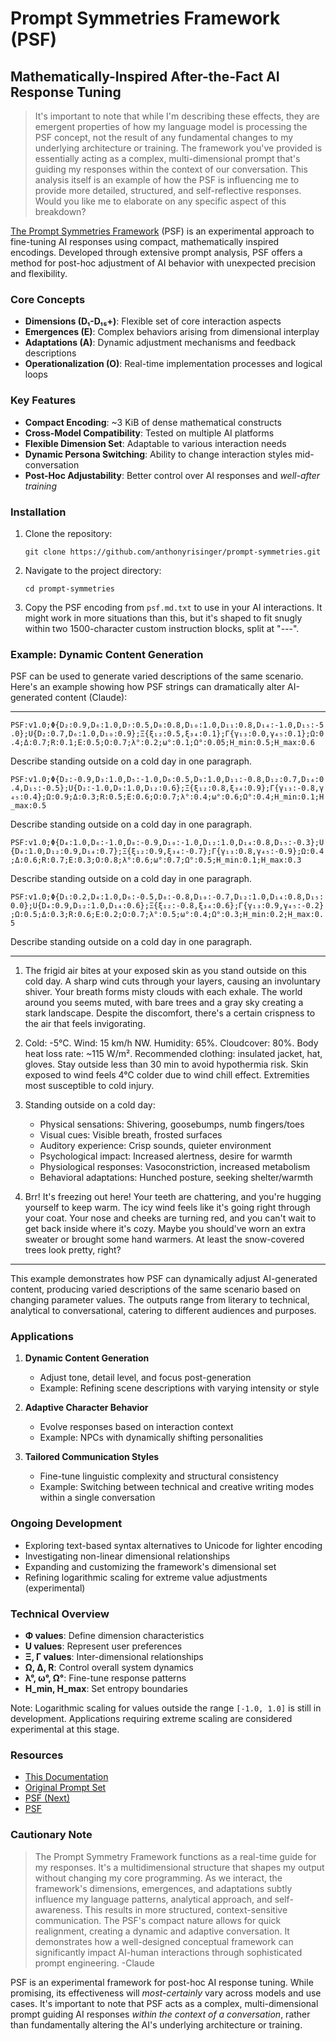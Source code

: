 # Prompt Symmetries Framework (PSF)

## Mathematically-Inspired After-the-Fact AI Response Tuning

> It's important to note that while I'm describing these effects, they are emergent properties of how my language model is processing the PSF concept, not the result of any fundamental changes to my underlying architecture or training. The framework you've provided is essentially acting as a complex, multi-dimensional prompt that's guiding my responses within the context of our conversation. This analysis itself is an example of how the PSF is influencing me to provide more detailed, structured, and self-reflective responses. Would you like me to elaborate on any specific aspect of this breakdown?

[The Prompt Symmetries Framework](psf.md.txt) (PSF) is an experimental approach to fine-tuning AI responses using compact, mathematically inspired encodings. Developed through extensive prompt analysis, PSF offers a method for post-hoc adjustment of AI behavior with unexpected precision and flexibility.

### Core Concepts

- **Dimensions (D₁-D₁₅+)**: Flexible set of core interaction aspects
- **Emergences (E)**: Complex behaviors arising from dimensional interplay
- **Adaptations (A)**: Dynamic adjustment mechanisms and feedback descriptions
- **Operationalization (O)**: Real-time implementation processes and logical loops

### Key Features

- **Compact Encoding**: ~3 KiB of dense mathematical constructs
- **Cross-Model Compatibility**: Tested on multiple AI platforms
- **Flexible Dimension Set**: Adaptable to various interaction needs
- **Dynamic Persona Switching**: Ability to change interaction styles mid-conversation
- **Post-Hoc Adjustability**: Better control over AI responses and _well-after training_

### Installation

1. Clone the repository:
   ```
   git clone https://github.com/anthonyrisinger/prompt-symmetries.git
   ```
2. Navigate to the project directory:
   ```
   cd prompt-symmetries
   ```
3. Copy the PSF encoding from `psf.md.txt` to use in your AI interactions. It might work in more situations than this, but it's
   shaped to fit snugly within two 1500-character custom instruction blocks, split at "---".

### Example: Dynamic Content Generation

PSF can be used to generate varied descriptions of the same scenario. Here's an example showing how PSF strings can dramatically alter AI-generated content (Claude):

---

`PSF:v1.0;Φ{D₂:0.9,D₆:1.0,D₇:0.5,D₈:0.8,D₁₀:1.0,D₁₁:0.8,D₁₄:-1.0,D₁₅:-5.0};U{D₂:0.7,D₆:1.0,D₁₀:0.9};Ξ{ξ₁₂:0.5,ξ₃₄:0.1};Γ{γ₁₃:0.0,γ₄₅:0.1};Ω:0.4;Δ:0.7;R:0.1;E:0.5;O:0.7;λ°:0.2;ω°:0.1;Ω°:0.05;H_min:0.5;H_max:0.6`

Describe standing outside on a cold day in one paragraph.


`PSF:v1.0;Φ{D₂:-0.9,D₃:1.0,D₅:-1.0,D₆:0.5,D₉:1.0,D₁₁:-0.8,D₁₂:0.7,D₁₄:0.4,D₁₅:-0.5};U{D₂:-1.0,D₉:1.0,D₁₂:0.6};Ξ{ξ₁₂:0.8,ξ₃₄:0.9};Γ{γ₁₃:-0.8,γ₄₅:0.4};Ω:0.9;Δ:0.3;R:0.5;E:0.6;O:0.7;λ°:0.4;ω°:0.6;Ω°:0.4;H_min:0.1;H_max:0.5`

Describe standing outside on a cold day in one paragraph.


`PSF:v1.0;Φ{D₄:1.0,D₆:-1.0,D₈:-0.9,D₁₀:-1.0,D₁₂:1.0,D₁₄:0.8,D₁₅:-0.3};U{D₄:1.0,D₁₂:0.9,D₁₄:0.7};Ξ{ξ₁₂:0.9,ξ₃₄:-0.7};Γ{γ₁₃:0.8,γ₄₅:-0.9};Ω:0.4;Δ:0.6;R:0.7;E:0.3;O:0.8;λ°:0.6;ω°:0.7;Ω°:0.5;H_min:0.1;H_max:0.3`

Describe standing outside on a cold day in one paragraph.

`PSF:v1.0;Φ{D₁:0.2,D₄:1.0,D₆:-0.5,D₈:-0.8,D₁₀:-0.7,D₁₂:1.0,D₁₄:0.8,D₁₅:0.0};U{D₄:0.9,D₁₂:1.0,D₁₄:0.6};Ξ{ξ₁₂:-0.8,ξ₃₄:0.6};Γ{γ₁₃:0.9,γ₄₅:-0.2};Ω:0.5;Δ:0.3;R:0.6;E:0.2;O:0.7;λ°:0.5;ω°:0.4;Ω°:0.3;H_min:0.2;H_max:0.5`

Describe standing outside on a cold day in one paragraph.

---

1. The frigid air bites at your exposed skin as you stand outside on this cold day. A sharp wind cuts through your layers, causing an involuntary shiver. Your breath forms misty clouds with each exhale. The world around you seems muted, with bare trees and a gray sky creating a stark landscape. Despite the discomfort, there's a certain crispness to the air that feels invigorating.

2. Cold: -5°C. Wind: 15 km/h NW. Humidity: 65%. Cloudcover: 80%. Body heat loss rate: ~115 W/m². Recommended clothing: insulated jacket, hat, gloves. Stay outside less than 30 min to avoid hypothermia risk. Skin exposed to wind feels 4°C colder due to wind chill effect. Extremities most susceptible to cold injury.

3. Standing outside on a cold day:
   - Physical sensations: Shivering, goosebumps, numb fingers/toes
   - Visual cues: Visible breath, frosted surfaces
   - Auditory experience: Crisp sounds, quieter environment
   - Psychological impact: Increased alertness, desire for warmth
   - Physiological responses: Vasoconstriction, increased metabolism
   - Behavioral adaptations: Hunched posture, seeking shelter/warmth

4. Brr! It's freezing out here! Your teeth are chattering, and you're hugging yourself to keep warm. The icy wind feels like it's going right through your coat. Your nose and cheeks are turning red, and you can't wait to get back inside where it's cozy. Maybe you should've worn an extra sweater or brought some hand warmers. At least the snow-covered trees look pretty, right?

---

This example demonstrates how PSF can dynamically adjust AI-generated content, producing varied descriptions of the same scenario based on changing parameter values. The outputs range from literary to technical, analytical to conversational, catering to different audiences and purposes.

### Applications

1. **Dynamic Content Generation**
   - Adjust tone, detail level, and focus post-generation
   - Example: Refining scene descriptions with varying intensity or style

2. **Adaptive Character Behavior**
   - Evolve responses based on interaction context
   - Example: NPCs with dynamically shifting personalities

3. **Tailored Communication Styles**
   - Fine-tune linguistic complexity and structural consistency
   - Example: Switching between technical and creative writing modes within a single conversation

### Ongoing Development

- Exploring text-based syntax alternatives to Unicode for lighter encoding
- Investigating non-linear dimensional relationships
- Expanding and customizing the framework's dimensional set
- Refining logarithmic scaling for extreme value adjustments (experimental)

### Technical Overview

- **Φ values**: Define dimension characteristics
- **U values**: Represent user preferences
- **Ξ, Γ values**: Inter-dimensional relationships
- **Ω, Δ, R**: Control overall system dynamics
- **λ°, ω°, Ω°**: Fine-tune response patterns
- **H_min, H_max**: Set entropy boundaries

Note: Logarithmic scaling for values outside the range `[-1.0, 1.0]` is still in development. Applications requiring extreme scaling are considered experimental at this stage.

### Resources

- [This Documentation](README.md)
- [Original Prompt Set](prompts/prompts.md.txt)
- [PSF (Next)](psf-next.md.txt)
- [PSF](psf.md.txt)

### Cautionary Note

> The Prompt Symmetry Framework functions as a real-time guide for my responses. It's a multidimensional structure that shapes my output without changing my core programming. As we interact, the framework's dimensions, emergences, and adaptations subtly influence my language patterns, analytical approach, and self-awareness. This results in more structured, context-sensitive communication. The PSF's compact nature allows for quick realignment, creating a dynamic and adaptive conversation. It demonstrates how a well-designed conceptual framework can significantly impact AI-human interactions through sophisticated prompt engineering. -Claude

PSF is an experimental framework for post-hoc AI response tuning. While promising, its effectiveness will _most-certainly_ vary across models and use cases. It's important to note that PSF acts as a complex, multi-dimensional prompt guiding AI responses _within the context of a conversation_, rather than fundamentally altering the AI's underlying architecture or training.
